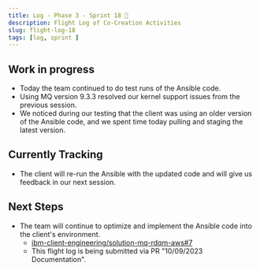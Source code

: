 ```yaml
---
title: Log - Phase 3 - Sprint 18 🛫
description: Flight Log of Co-Creation Activities
slug: flight-log-18
tags: [log, sprint ]
---
```


## Work in progress
- Today the team continued to do test runs of the Ansible code.
- Using MQ version 9.3.3 resolved our kernel support issues from the previous session.
- We noticed during our testing that the client was using an older version of the Ansible code, and we spent time today pulling and staging the latest version.  
## Currently Tracking
- The client will re-run the Ansible with the updated code and will give us feedback in our next session.
## Next Steps
- The team will continue to optimize and implement the Ansible code into the client's environment.
  - [ibm-client-engineering/solution-mq-rdqm-aws#7](https://zenhub.ibm.com/workspaces/st5-action-information-center-64343620d0cfd0000f03a114/issues/ibm-client-engineering/solution-mq-rdqm-aws/7)
  - This flight log is being submitted via PR "10/09/2023 Documentation".